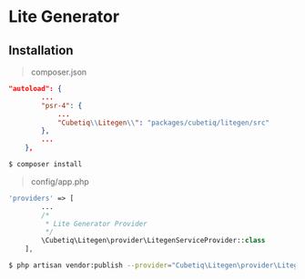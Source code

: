 # Lite Generator

## Installation
> composer.json 
```json
"autoload": {
        ...
        "psr-4": {
            ...
            "Cubetiq\\Litegen\\": "packages/cubetiq/litegen/src"
        },
        ...
    },
```

```sh
$ composer install
```

> config/app.php
```php
'providers' => [
        ...
        /*
         * Lite Generator Provider
         */
        \Cubetiq\Litegen\provider\LitegenServiceProvider::class
    ],

```

```sh
$ php artisan vendor:publish --provider="Cubetiq\Litegen\provider\LitegenServiceProvider"
```